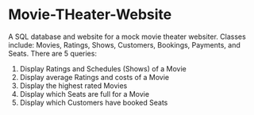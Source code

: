 # Movie-THeater-Website
A SQL database and website for a mock movie theater websiter. Classes include:
Movies, Ratings, Shows, Customers, Bookings, Payments, and Seats. 
There are 5 queries:
1) Display Ratings and Schedules (Shows) of a Movie
2) Display average Ratings and costs of a Movie
3) Display the highest rated Movies
4) Display which Seats are full for a Movie
5) Display which Customers have booked Seats 
